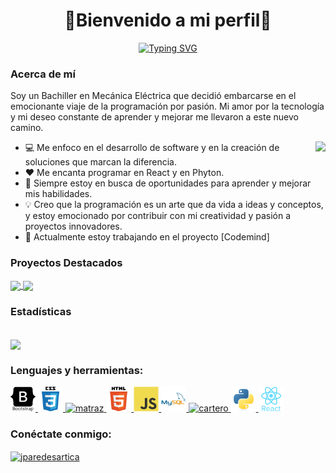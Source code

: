 
<p align="center">
<h1 align="center">👋Bienvenido a mi perfil👋</h1></p>
<p align="center">
  <a href="https://git.io/typing-svg"><img src="https://readme-typing-svg.demolab.com?font=Agbalumo&pause=1000&color=2E3750&random=false&width=435&lines=Hola+soy+Javier+Paredes%2C bienvenidos;Soy+un+apasionado+Desarrollador+Full+Stack;Soy+del+maravilloso+pa%C3%ADs+llamado+Per%C3%BA" alt="Typing SVG" /></a>
</p>
<h3 align="left">Acerca de mí</h3><p align="left">
<p>Soy un Bachiller en Mecánica Eléctrica que decidió embarcarse en el emocionante viaje de la programación por pasión. Mi amor por la tecnología y mi deseo constante de aprender y mejorar me llevaron a este nuevo camino.
</p>
<img align="right" src="https://media.giphy.com/media/M9gbBd9nbDrOTu1Mqx/giphy.gif">
<ul>
<li> 💻 Me enfoco en el desarrollo de software y en la creación de soluciones que marcan la diferencia.</li>
<li>❤️ Me encanta programar en React y en Phyton.</li>
<li>🌱 Siempre estoy en busca de oportunidades para aprender y mejorar mis habilidades.</li>
<li>💡 Creo que la programación es un arte que da vida a ideas y conceptos, y estoy emocionado por contribuir con mi creatividad y pasión a proyectos innovadores.</li>
<li>💼 Actualmente estoy trabajando en el proyecto [Codemind]</li>
</ul>

 <h3 align="left">Proyectos Destacados</h3>
<a href="https://github.com/JParedesArtica/codemind">
  <!-- Change the `github-readme-stats.anuraghazra1.vercel.app` to `github-readme-stats.vercel.app`  -->
  <img align="center" src="https://github-readme-stats.vercel.app/api/pin/?username=JParedesArtica&repo=codemind&theme=dark"/>
</a>    
<a href="https://github.com/JParedesArtica/JParedes-StarWars">
  <!-- Change the `github-readme-stats.anuraghazra1.vercel.app` to `github-readme-stats.vercel.app`  -->
  <img align="center" src="https://github-readme-stats.vercel.app/api/pin/?username=JParedesArtica&repo=JParedes-StarWars&theme=dark"/>
</a>

<h3 align="left">Estadísticas</h3>
<!-- <a href="https://github.com/anuraghazra/github-readme-stats">
  <img align="center" src="https://github-readme-stats.vercel.app/api?username=JParedesArtica&show_icons=true&theme=dark" alt="Javier's github stats" />
</a> -->
<br />
<a href="https://github.com/anuraghazra/github-readme-stats">
  <img align="center" src="https://github-readme-stats.vercel.app/api/top-langs/?username=jparedesartica&langs_count=8&theme=dark" />
</a>

<h3 align="left">Lenguajes y herramientas:</h3>

<p align="left"> <a href="https://getbootstrap.com" target="_blank" rel="noreferrer"> <img src="https://raw.githubusercontent.com/devicons/devicon/master/icons/bootstrap/bootstrap-plain-wordmark.svg" alt="bootstrap" width="40" height="40"/> </a> <a href="https://www.w3schools.com/css/" target="_blank" rel="noreferrer"> <img src="https://raw.githubusercontent.com/devicons/devicon/master/icons/css3/css3-original-wordmark.svg" alt="css3" width="40" height="40"/> </a> <a href="https://flask.palletsprojects.com/" target="_blank" rel="noreferrer"> <img src="https://www.vectorlogo.zone/logos/pocoo_flask/pocoo_flask-icon.svg" alt="matraz" width="40" height="40"/> </a> <a href="https://www.w3.org/html/" target="_blank" rel="noreferrer"> <img src="https://raw.githubusercontent.com/devicons/devicon/master/icons/html5/html5-original-wordmark.svg" alt="html5" width="40" height="40"/> </a> <a href="https://developer.mozilla.org/en-US/docs/Web/JavaScript" target="_blank" rel="noreferrer"> <img src="https://raw.githubusercontent.com/devicons/devicon/master/icons/javascript/javascript-original.svg" alt="javascript" width="40" height="40"/> </a> <a href="https://www.mysql.com/" target="_blank" rel="noreferrer"> <img src="https://raw.githubusercontent.com/devicons/devicon/master/icons/mysql/mysql-original-wordmark.svg" alt="mysql" width="40" height="40"/> </a> <a href="https://postman.com" target="_blank" rel="noreferrer"> <img src="https://www.vectorlogo.zone/logos/getpostman/getpostman-icon.svg" alt="cartero" width="40" height="40"/> </a> <a href="https://www.python.org" target="_blank" rel="noreferrer"> <img src="https://raw.githubusercontent.com/devicons/devicon/master/icons/python/python-original.svg" alt="python" width="40" height="40"/> </a> <a href="https://reactjs.org/" target="_blank" rel="noreferrer"> <img src="https://raw.githubusercontent.com/devicons/devicon/master/icons/react/react-original-wordmark.svg" alt="react" width="40" height="40"/> </a> </p>

<h3 align="left">Conéctate conmigo:</h3><p align="left">
<a href="https://linkedin.com/in/jparedesartica" target="blank"><img align="center" src="https://raw.githubusercontent.com/rahuldkjain/github-profile-readme-generator/master/src/images/icons/Social/linked-in-alt.svg" alt="jparedesartica" height="30" width="40" /></a></p>



